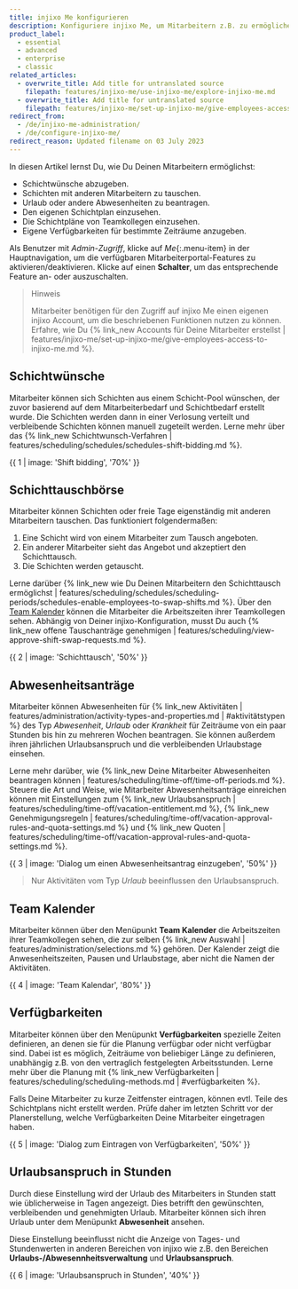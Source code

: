 ```yaml
---
title: injixo Me konfigurieren
description: Konfiguriere injixo Me, um Mitarbeitern z.B. zu ermöglichen, Schichtwünsche abzugeben, Schichten mit Teamkollegen zu tauschen und Abwesenheiten zu beantragen.
product_label:
  - essential
  - advanced
  - enterprise
  - classic
related_articles:
  - overwrite_title: Add title for untranslated source
    filepath: features/injixo-me/use-injixo-me/explore-injixo-me.md
  - overwrite_title: Add title for untranslated source
    filepath: features/injixo-me/set-up-injixo-me/give-employees-access-to-injixo-me.md
redirect_from:
  - /de/injixo-me-administration/
  - /de/configure-injixo-me/
redirect_reason: Updated filename on 03 July 2023
---
```


In diesen Artikel lernst Du, wie Du Deinen Mitarbeitern ermöglichst:
- Schichtwünsche abzugeben.
- Schichten mit anderen Mitarbeitern zu tauschen.
- Urlaub oder andere Abwesenheiten zu beantragen.
- Den eigenen Schichtplan einzusehen.
- Die Schichtpläne von Teamkollegen einzusehen.
- Eigene Verfügbarkeiten für bestimmte Zeiträume anzugeben.

Als Benutzer mit *Admin-Zugriff*, klicke auf *Me*{:.menu-item} in der Hauptnavigation, um die verfügbaren Mitarbeiterportal-Features zu aktivieren/deaktivieren. Klicke auf einen **Schalter**, um das entsprechende Feature an- oder auszuschalten.  

> Hinweis
>
> Mitarbeiter benötigen für den Zugriff auf injixo Me einen eigenen injixo Account, um die beschriebenen Funktionen nutzen zu können. Erfahre, wie Du {% link_new Accounts für Deine Mitarbeiter erstellst | features/injixo-me/set-up-injixo-me/give-employees-access-to-injixo-me.md %}.

## Schichtwünsche

Mitarbeiter können sich Schichten aus einem Schicht-Pool wünschen, der zuvor basierend auf dem Mitarbeiterbedarf und Schichtbedarf erstellt wurde. Die Schichten werden dann in einer Verlosung verteilt und verbleibende Schichten können manuell zugeteilt werden. Lerne mehr über das {% link_new Schichtwunsch-Verfahren | features/scheduling/schedules/schedules-shift-bidding.md %}.

{{ 1 | image: 'Shift bidding', '70%' }}

## Schichttauschbörse

Mitarbeiter können Schichten oder freie Tage eigenständig mit anderen Mitarbeitern tauschen. Das funktioniert folgendermaßen:

1. Eine Schicht wird von einem Mitarbeiter zum Tausch angeboten.
2. Ein anderer Mitarbeiter sieht das Angebot und akzeptiert den Schichttausch.
3. Die Schichten werden getauscht.

Lerne darüber {% link_new wie Du Deinen Mitarbeitern den Schichttausch ermöglichst | features/scheduling/schedules/scheduling-periods/schedules-enable-employees-to-swap-shifts.md %}. Über den [Team Kalender](#team-kalender) können die Mitarbeiter die Arbeitszeiten ihrer Teamkollegen sehen. Abhängig von Deiner injixo-Konfiguration, musst Du auch {% link_new offene Tauschanträge genehmigen | features/scheduling/view-approve-shift-swap-requests.md %}.

{{ 2 | image: 'Schichttausch', '50%' }}

## Abwesenheitsanträge

Mitarbeiter können Abwesenheiten für {% link_new Aktivitäten | features/administration/activity-types-and-properties.md | #aktivitätstypen %} des Typ *Abwesenheit*, *Urlaub* oder *Krankheit* für Zeiträume von ein paar Stunden bis hin zu mehreren Wochen beantragen. Sie können außerdem ihren jährlichen Urlaubsanspruch und die verbleibenden Urlaubstage einsehen.

Lerne mehr darüber, wie {% link_new Deine Mitarbeiter Abwesenheiten beantragen können | features/scheduling/time-off/time-off-periods.md %}. Steuere die Art und Weise, wie Mitarbeiter Abwesenheitsanträge einreichen können mit Einstellungen zum {% link_new Urlaubsanspruch | features/scheduling/time-off/vacation-entitlement.md %}, {% link_new Genehmigungsregeln | features/scheduling/time-off/vacation-approval-rules-and-quota-settings.md %} und {% link_new Quoten | features/scheduling/time-off/vacation-approval-rules-and-quota-settings.md %}.

{{ 3 | image: 'Dialog um einen Abwesenheitsantrag einzugeben', '50%' }}

> Nur Aktivitäten vom Typ *Urlaub* beeinflussen den Urlaubsanspruch.  

## Team Kalender

Mitarbeiter können über den Menüpunkt **Team Kalender** die Arbeitszeiten ihrer Teamkollegen sehen, die zur selben {% link_new Auswahl | features/administration/selections.md %} gehören. Der Kalender zeigt die Anwesenheitszeiten, Pausen und Urlaubstage,  aber nicht die Namen der Aktivitäten.

{{ 4 | image: 'Team Kalendar', '80%' }}

## Verfügbarkeiten

Mitarbeiter können über den Menüpunkt **Verfügbarkeiten** spezielle Zeiten definieren, an denen sie für die Planung verfügbar oder nicht verfügbar sind. Dabei ist es möglich, Zeiträume von beliebiger Länge zu definieren, unabhängig z.B. von den vertraglich festgelegten Arbeitsstunden. Lerne mehr über die Planung mit {% link_new Verfügbarkeiten | features/scheduling/scheduling-methods.md | #verfügbarkeiten %}.

Falls Deine Mitarbeiter zu kurze Zeitfenster eintragen, können evtl. Teile des Schichtplans nicht erstellt werden. Prüfe daher im letzten Schritt vor der Planerstellung, welche Verfügbarkeiten Deine Mitarbeiter eingetragen haben.

{{ 5 | image: 'Dialog zum Eintragen von Verfügbarkeiten', '50%' }}

## Urlaubsanspruch in Stunden

Durch diese Einstellung wird der Urlaub des Mitarbeiters in Stunden statt wie üblicherweise in Tagen angezeigt. Dies betrifft den gewünschten, verbleibenden und genehmigten Urlaub. Mitarbeiter können sich ihren Urlaub unter dem Menüpunkt **Abwesenheit** ansehen.

Diese Einstellung beeinflusst nicht die Anzeige von Tages- und Stundenwerten in anderen Bereichen von injixo wie z.B. den Bereichen **Urlaubs-/Abwesennheitsverwaltung** und **Urlaubsanspruch**.

{{ 6 | image: 'Urlaubsanspruch in Stunden', '40%' }}
